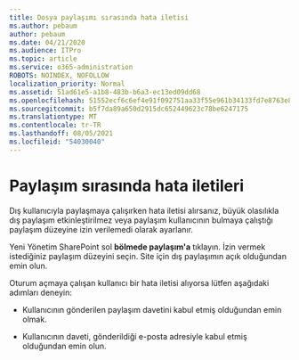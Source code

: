 ```yaml
---
title: Dosya paylaşımı sırasında hata iletisi
ms.author: pebaum
author: pebaum
ms.date: 04/21/2020
ms.audience: ITPro
ms.topic: article
ms.service: o365-administration
ROBOTS: NOINDEX, NOFOLLOW
localization_priority: Normal
ms.assetid: 51ad61e5-a1b8-483b-b6a3-ec13ed09dd68
ms.openlocfilehash: 51552ecf6c6ef4e91f092751aa33f55e961b34133fd7e8763e84f1a2c894d5a9
ms.sourcegitcommit: b5f7da89a650d2915dc652449623c78be6247175
ms.translationtype: MT
ms.contentlocale: tr-TR
ms.lasthandoff: 08/05/2021
ms.locfileid: "54030040"
---
```

# <a name="error-messages-when-sharing"></a>Paylaşım sırasında hata iletileri

Dış kullanıcıyla paylaşmaya çalışırken hata iletisi alırsanız, büyük olasılıkla dış paylaşım etkinleştirilmez veya paylaşım kullanıcının bulmaya çalıştığı paylaşım düzeyine izin verilemedi olarak ayarlanır.
  
Yeni Yönetim SharePoint sol **bölmede paylaşım'a** tıklayın. İzin vermek istediğiniz paylaşım düzeyini seçin. Site için dış paylaşımın açık olduğundan emin olun. 
  
Oturum açmaya çalışan kullanıcı bir hata iletisi alıyorsa lütfen aşağıdaki adımları deneyin:
  
- Kullanıcının gönderilen paylaşım davetini kabul etmiş olduğundan emin olmak.
    
- Kullanıcının daveti, gönderildiği e-posta adresiyle kabul etmiş olduğundan emin olun.
    

